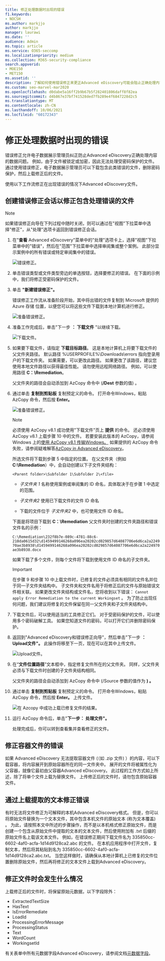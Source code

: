 ```yaml
---
title: 修正处理数据时出现的错误
f1.keywords:
- NOCSH
ms.author: markjjo
author: markjjo
manager: laurawi
ms.date: ''
audience: Admin
ms.topic: article
ms.service: O365-seccomp
ms.localizationpriority: medium
ms.collection: M365-security-compliance
search.appverid:
- MOE150
- MET150
ms.assetid: ''
description: 了解如何使用错误修正来更正Advanced eDiscovery可能会阻止正确处理内容的数据问题。
ms.custom: seo-marvel-mar2020
ms.openlocfilehash: d0dabe5a16ff2b9b67b5f282401806daff8f82ea
ms.sourcegitcommit: d4b867e37bf741528ded7fb289e4f6847228d2c5
ms.translationtype: MT
ms.contentlocale: zh-CN
ms.lasthandoff: 10/06/2021
ms.locfileid: "60172343"
---
```

# <a name="error-remediation-when-processing-data"></a>修正处理数据时出现的错误

错误修正允许电子数据展示管理员纠正防止Advanced eDiscovery正确处理内容的数据问题。 例如，由于文件被锁定或加密，因此无法处理受密码保护的文件。 通过使用错误修正，电子数据展示管理员可以下载包含此类错误的文件，删除密码保护，然后上载修正后的文件。

使用以下工作流修正在出现错误的情况下Advanced eDiscovery文件。

## <a name="create-an-error-remediation-session-to-remediate-files-with-processing-errors"></a>创建错误修正会话以修正包含处理错误的文件

> [!NOTE]
> 如果错误修正向导在下列过程中随时关闭，则可以通过在"视图"下拉菜单中选择"修正"，从"处理"选项卡返回到错误修正会话。 

1. 在"**查看** Advanced eDiscovery"菜单中的"处理"选项卡上，选择"视图"下拉菜单中的"错误"，然后在"范围"下拉菜单中选择审阅集或整个案例。  此部分显示案例中的所有错误或特定审阅集中的错误。

   ![错误修正。](../media/8c2faf1a-834b-44fc-b418-6a18aed8b81a.png)

2. 单击错误类型或文件类型旁边的单选按钮，选择要修正的错误。  在下面的示例中，我们将修正受密码保护的文件。

3. 单击 **"新建错误修正"。**

    错误修正工作流从准备阶段开始，其中将出错的文件复制到 Microsoft 提供的 Azure 存储 位置，以便您可以将这些文件下载到本地计算机进行修正。

    ![准备错误修正。](../media/390572ec-7012-47c4-a6b6-4cbb5649e8a8.png)

4. 准备工作完成后，单击"下一步 **： 下载文件** "以继续下载。

    ![下载文件。](../media/6ac04b09-8e13-414a-9e24-7c75ba586363.png)

5. 如果要下载文件，请指定 **下载目标路径**。 这是本地计算机上将要下载文件的父文件夹路径。  默认路径 %USERPROFILE%\Downloads\errors 指向登录用户的下载文件夹。 如果需要，可以更改此路径。 如果更改了该路径，建议您使用本地文件路径以获得最佳性能。 请勿使用远程网络路径。 例如，可以使用路径 **C：\Remediation**。

   父文件夹的路径会自动添加到 AzCopy 命令中 (**/Dest** 参数的值) 。

6. 通过单击 **复制到剪贴板** 复制预定义的命令。 打开命令Windows，粘贴 AzCopy 命令，然后按 **Enter。**

    ![准备错误修正。](../media/f364ab4d-31c5-4375-b69f-650f694a2f69.png)

    > [!NOTE]
    > 必须使用 AzCopy v8.1 成功使用"下载文件"页上 **提供** 的命令。 还必须使用 AzCopy v8.1 上载步骤 10 中的文件。 若要安装此版本的 AzCopy，请参阅 Windows 上的[使用 AzCopy v8.1 传输Windows。](/previous-versions/azure/storage/storage-use-azcopy) 如果提供的 AzCopy 命令失败，请参阅疑难解答[AzCopy in Advanced eDiscovery](troubleshooting-azcopy.md)。

    所选文件将下载到步骤 5 中指定的位置。 在父文件夹（例如 **C:\Remediation**）中，会自动创建以下子文件夹结构：

    `<Parent folder>\Subfolder 1\Subfolder 2\<file>`

    - *子文件夹 1* 名称使用案例或审阅集的 ID 命名，具体取决于在步骤 1 中选定的范围。

    - *子文件夹2* 使用已下载文件的文件 ID 命名

    - 下载的文件位于 *子文件夹2* 中，也可使用文件 ID 命名。

    下面是将项目下载到 **C：\Remediation** 父文件夹时创建的文件夹路径和错误文件名的示例：

    `C:\Remediation\232f8b7e-089c-4781-88c6-210da0615d32\d1459499146268a096ea20202cd029857d64087706e6d6ca2a224970ae3b8938\d1459499146268a096ea20202cd029857d64087706e6d6ca2a224970ae3b8938.docx`

    如果下载了多个文件，则每个文件将下载到使用文件 ID 命名的子文件夹。

    > [!IMPORTANT]
    > 在步骤 9 和步骤 10 中上载文件时，已修复的文件必须具有相同的文件名并位于同一子文件夹结构中。 子文件夹和文件名用于将修正后的文件与原始错误文件相关联。 如果更改文件夹结构或文件名，您将收到以下错误： `Cannot apply Error Remediation to the current Workingset` 。 为了防止出现任何问题，我们建议将修复的文件保留在同一父文件夹和子文件夹结构中。

7. 下载文件后，可以使用适当的工具修正它们。 对于受密码保护的文件，可以使用多个密码破解工具。 如果您知道文件的密码，可以打开它们并删除密码保护。

8. 返回到"Advanced eDiscovery和错误修正向导"，然后单击"下一步 **： Upload文件"。**  此操作将移至下一页，现在可以在其中上传文件。

    ![Upload文件。](../media/af3d8617-1bab-4ecd-8de0-22e53acba240.png)

9. 在“**文件位置路径**”文本框中，指定修复文件所在的父文件夹。 同样，父文件夹必须与下载文件时创建的子文件夹结构相同。

    父文件夹的路径会自动添加到 AzCopy 命令中 (/Source 参数的值作为 **) 。**

10. 通过单击 **复制到剪贴板** 复制预定义的命令。 打开命令Windows，粘贴 AzCopy 命令，然后按 **Enter。** 上传文件。

    ![在 Azcopy 中成功上载已修复文件的结果。](../media/ff2ff691-629f-4065-9b37-5333f937daf6.png)

11. 运行 AzCopy 命令后，单击"**下一步： 处理文件"。**

    处理完成后，你可以转到查看集并查看修正的文件。

## <a name="remediating-errors-in-container-files"></a>修正容器文件的错误

如果 Advanced eDiscovery 无法提取容器文件 (（如 .zip 文件) ）的内容，可以下载容器，将内容展开到原始容器所在的同一文件夹中。 展开的文件将被属性化为父容器，就像它最初由父容器Advanced eDiscovery。 此过程的工作方式如上所述，除了将单个文件上载为替换文件。  上传修正后的文件时，请勿包含原始容器文件。

## <a name="remediating-errors-by-uploading-the-extracted-text"></a>通过上载提取的文本修正错误

有时无法将文件修正为可解释的本机Advanced eDiscovery格式。 但是，你可以将原始文件替换为一个文本文件，其中包含本机文件的原始文本 (称为文本覆盖) 。  为此，请按照本文中所述的步骤操作，而不是以本机格式修正原始文件，而是创建一个包含从原始文件中提取的文本的文本文件，然后使用附加有 .txt 后缀的原始文件名上载该文本文件。 例如，在错误修正期间下载文件名为 335850cc-6602-4af0-acfa-1d14d9128ca2.abc 的文件。 在本机应用程序中打开文件，复制文本，然后将其粘贴到名为 335850cc-6602-4af0-acfa-1d14d9128ca2.abc.txt。 当您这样做时，请确保从本地计算机上已修复的文件位置删除原始文件，然后再将修正的文本文件上载到Advanced eDiscovery。

## <a name="what-happens-when-files-are-remediated"></a>修正文件时会发生什么情况

上载修正后的文件时，将保留原始元数据，以下字段除外：

- ExtractedTextSize
- HasText
- IsErrorRemediate
- LoadId
- ProcessingErrorMessage
- ProcessingStatus
- Text
- WordCount
- WorkingsetId

有关表单中所有元数据字段Advanced eDiscovery，请参阅文档[元数据字段](document-metadata-fields-in-advanced-ediscovery.md)。